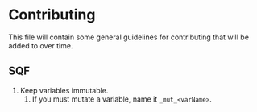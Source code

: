 # Contributing

This file will contain some general guidelines for contributing that will be added to over time.

## SQF

1. Keep variables immutable. 
   1. If you must mutate a variable, name it `_mut_<varName>`.
